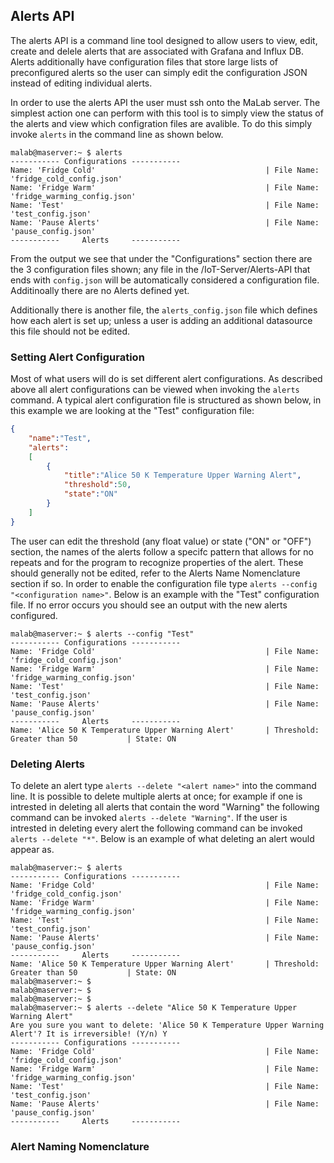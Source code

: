 ## Alerts API

The alerts API is a command line tool designed to allow users to view, edit, create and delele alerts that are associated with Grafana and Influx DB. Alerts additionally have configuration files that store large lists of preconfigured alerts so the user can simply edit the configuration JSON instead of editing individual alerts. 

In order to use the alerts API the user must ssh onto the MaLab server. The simplest action one can perform with this tool is to simply view the status of the alerts and view which configration files are avalible. To do this simply invoke `alerts` in the command line as shown below.

```
malab@maserver:~ $ alerts
----------- Configurations -----------
Name: 'Fridge Cold'                                      | File Name: 'fridge_cold_config.json'
Name: 'Fridge Warm'                                      | File Name: 'fridge_warming_config.json'
Name: 'Test'                                             | File Name: 'test_config.json'
Name: 'Pause Alerts'                                     | File Name: 'pause_config.json'
-----------     Alerts     -----------
```

From the output we see that under the "Configurations" section there are the 3 configuration files shown; any file in the /IoT-Server/Alerts-API that ends with `config.json` will be automatically considered a configuration file. Additinoally there are no Alerts defined yet. 

Additionally there is another file, the `alerts_config.json` file which defines how each alert is set up; unless a user is adding an additional datasource this file should not be edited. 

### Setting Alert Configuration 

Most of what users will do is set different alert configurations. As described above all alert configurations can be viewed when invoking the `alerts` command. A typical alert configuration file is structured as shown below, in this example we are looking at the "Test" configuration file:

``` json
{
    "name":"Test",
    "alerts":
    [
        {
            "title":"Alice 50 K Temperature Upper Warning Alert",
            "threshold":50,
            "state":"ON"
        }
    ]
}
```

The user can edit the threshold (any float value) or state ("ON" or "OFF") section, the names of the alerts follow a specifc pattern that allows for no repeats and for the program to recognize properties of the alert. These should generally not be edited, refer to the Alerts Name Nomenclature section if so. In order to enable the configuration file type `alerts --config "<configuration name>"`. Below is an example with the "Test" configuration file. If no error occurs you should see an output with the new alerts configured. 

```
malab@maserver:~ $ alerts --config "Test"
----------- Configurations -----------
Name: 'Fridge Cold'                                      | File Name: 'fridge_cold_config.json'
Name: 'Fridge Warm'                                      | File Name: 'fridge_warming_config.json'
Name: 'Test'                                             | File Name: 'test_config.json'
Name: 'Pause Alerts'                                     | File Name: 'pause_config.json'
-----------     Alerts     -----------
Name: 'Alice 50 K Temperature Upper Warning Alert'       | Threshold: Greater than 50           | State: ON
```

### Deleting Alerts

To delete an alert type `alerts --delete "<alert name>"` into the command line. It is possible to delete multiple alerts at once; for example if one is intrested in deleting all alerts that contain the word "Warning" the following command can be invoked `alerts --delete "Warning"`. If the user is intrested in deleting every alert the following command can be invoked `alerts --delete "*"`. Below is an example of what deleting an alert would appear as.

```
malab@maserver:~ $ alerts
----------- Configurations -----------
Name: 'Fridge Cold'                                      | File Name: 'fridge_cold_config.json'
Name: 'Fridge Warm'                                      | File Name: 'fridge_warming_config.json'
Name: 'Test'                                             | File Name: 'test_config.json'
Name: 'Pause Alerts'                                     | File Name: 'pause_config.json'
-----------     Alerts     -----------
Name: 'Alice 50 K Temperature Upper Warning Alert'       | Threshold: Greater than 50           | State: ON
malab@maserver:~ $
malab@maserver:~ $
malab@maserver:~ $
malab@maserver:~ $ alerts --delete "Alice 50 K Temperature Upper Warning Alert"
Are you sure you want to delete: 'Alice 50 K Temperature Upper Warning Alert'? It is irreversible! (Y/n) Y
----------- Configurations -----------
Name: 'Fridge Cold'                                      | File Name: 'fridge_cold_config.json'
Name: 'Fridge Warm'                                      | File Name: 'fridge_warming_config.json'
Name: 'Test'                                             | File Name: 'test_config.json'
Name: 'Pause Alerts'                                     | File Name: 'pause_config.json'
-----------     Alerts     -----------
```

### Alert Naming Nomenclature
